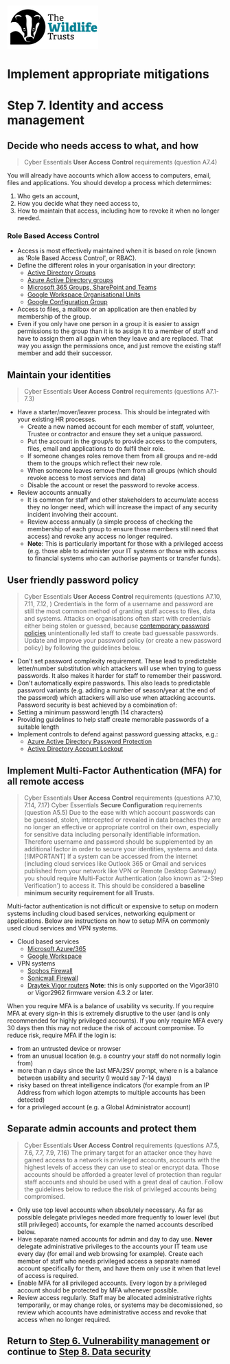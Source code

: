 <img src="/Levels/twt-logo.png" height="100">

# Implement appropriate mitigations
# Step 7. Identity and access management

## Decide who needs access to what, and how
> Cyber Essentials **User Access Control** requirements (question A7.4)

You will already have accounts which allow access to computers, email, files and applications.  You should develop a process which determimes:
1. Who gets an account, 
2. How you decide what they need access to, 
3. How to maintain that access, including how to revoke it when no longer needed.

### Role Based Access Control
- Access is most effectively maintained when it is based on role (known as 'Role Based Access Control', or RBAC).
- Define the different roles in your organisation in your directory:
	- [Active Directory Groups](https://learn.microsoft.com/en-us/windows-server/identity/ad-ds/manage/understand-security-groups)
	- [Azure Active Directory groups](https://learn.microsoft.com/en-us/azure/active-directory/fundamentals/how-to-manage-groups)
	- [Microsoft 365 Groups, SharePoint and Teams](https://learn.microsoft.com/en-us/microsoft-365/solutions/groups-teams-access-governance?view=o365-worldwide)
	- [Google Workspace Organisational Units](https://support.google.com/a/topic/1227584)
	- [Google Configuration Group](https://support.google.com/a/answer/9224126)
- Access to files, a mailbox or an application are then enabled by membership of the group.
- Even if you only have one person in a group it is easier to assign permissions to the group than it is to assign it to a member of staff and have to assign them all again when they leave and are replaced. That way you assign the permissions once, and just remove the existing staff member and add their successor.

## Maintain your identities
> Cyber Essentials **User Access Control** requirements (questions A7.1-7.3)
- Have a starter/mover/leaver process.  This should be integrated with your existing HR processes.
	- Create a new named account for each member of staff, volunteer, Trustee or contractor and ensure they set a unique password.
	- Put the account in the group/s to provide access to the computers, files, email and applications to do fulfil their role.
	- If someone changes roles remove them from all groups and re-add them to the groups which reflect their new role.
	- When someone leaves remove them from all groups (which should revoke access to most services and data)
	- Disable the account or reset the password to revoke access.
- Review accounts annually
	- It is common for staff and other stakeholders to accumulate access they no longer need, which will increase the impact of any security incident involving their account.
	- Review access annually (a simple process of checking the membership of each group to ensure those members still need that access) and revoke any access no longer required.
	- **Note**: This is particularly important for those with a privileged access (e.g. those able to administer your IT systems or those with access to financial systems who can authorise payments or transfer funds).

## User friendly password policy
> Cyber Essentials **User Access Control** requirements (questions A7.10, 7.11, 7.12, )
Credentials in the form of a username and password are still the most common method of granting staff access to files, data and systems.  Attacks on organisations often start with credentials either being stolen or guessed, because [contemporary password policies](https://www.ncsc.gov.uk/collection/passwords/updating-your-approach#tip5-password-collection) unintentionally led staff to create bad guessable passwords.  Update and improve your password policy (or create a new password policy) by following the guidelines below.
- Don't set password complexity requirement.  These lead to predictable letter/number substitution which attackers will use when trying to guess passwords.  It also makes it harder for staff to remember their password.
- Don't automatically expire passwords. This also leads to predictable password variants (e.g. adding a number of season/year at the end of the password) which attackers will also use when attacking accounts.
Password security is best achieved by a combination of:
- Setting a minimum password length (14 characters)
- Providing guidelines to help staff create memorable passwords of a suitable length
- Implement controls to defend against password guessing attacks, e.g.:
	- [Azure Active Directory Password Protection](https://learn.microsoft.com/en-gb/azure/active-directory/authentication/concept-password-ban-bad)
	- [Active Directory Account Lockout](https://learn.microsoft.com/en-us/previous-versions/windows/it-pro/windows-server-2003/cc737614(v=ws.10)#configuring-account-lockout-for-local-users)

## Implement Multi-Factor Authentication (MFA) for all remote access
> Cyber Essentials **User Access Control** requirements (questions A7.10, 7.14, 7.17)
> Cyber Essentials **Secure Configuration** requirements (question A5.5)
Due to the ease with which account passwords can be guessed, stolen, intercepted or revealed in data breaches they are no longer an effective or appropriate control on their own, especially for sensitive data including personally identifiable information.  Therefore username and password should be supplemented by an additional factor in order to secure your identities, systems and data.
> [!IMPORTANT]
> If a system can be accessed from the internet (including cloud services like Outlook 365 or Gmail and services published from your network like VPN or Remote Desktop Gateway) you should require Multi-Factor Authentication (also known as '2-Step Verification') to access it.  This should be considered a **baseline minimum security requirement for all Trusts**.

Multi-factor authentication is not difficult or expensive to setup on modern systems including cloud based services, networking equipment or applications.  Below are instructions on how to setup MFA on commonly used cloud services and VPN systems.
- Cloud based services
	- [Microsoft Azure/365](https://learn.microsoft.com/en-us/azure/active-directory/authentication/concept-mfa-howitworks?culture=en-us&country=us)
	- [Google Workspace](https://support.google.com/a/answer/175197?hl=en)
- VPN systems
	- [Sophos Firewall](https://docs.sophos.com/nsg/sophos-firewall/18.5/Help/en-us/webhelp/onlinehelp/AdministratorHelp/Authentication/OneTimePassword/index.html#multi-factor-authentication-mfa-settings)
	- [Sonicwall Firewall](https://www.sonicwall.com/support/knowledge-base/how-do-i-configure-2fa-for-ssl-vpn-with-totp/190829123329169/)
	- [Draytek Vigor routers](https://www.draytek.com/support/knowledge-base/10730) **Note**: this is only supported on the Vigor3910 or Vigor2962 firmware version 4.3.2 or later.

When you require MFA is a balance of usability vs security.  If you require MFA at every sign-in this is extremely disruptive to the user (and is only recommended for highly privileged accounts).  If you only require MFA every 30 days then this may not reduce the risk of account compromise.  To reduce risk, require MFA if the login is:
- from an untrusted device or nrowser
- from an unusual location (e.g. a country your staff do not normally login from)
- more than *n* days since the last MFA/2SV prompt, where n is a balance between usability and security (I would say 7-14 days)
- risky based on threat intelligence indicators (for example from an IP Address from which logon attempts to multiple accounts has been detected)
- for a privileged account (e.g. a Global Administrator account)

## Separate admin accounts and protect them
> Cyber Essentials **User Access Control** requirements (questions A7.5, 7.6, 7.7, 7.9, 7.16)
The primary target for an attacker once they have gained access to a network is privileged accounts, accounts with the highest levels of access they can use to steal or encrypt data.  Those accounts should be afforded a greater level of protection than regular staff accounts and should be used with a great deal of caution.  Follow the guidelines below to reduce the risk of privileged accounts being compromised.
- Only use top level accounts when absolutely necessary. As far as possible delegate privileges needed more frequently to lower level (but still privileged) accounts, for example the named accounts described below.
- Have separate named accounts for admin and day to day use.  **Never** delegate administrative privileges to the accounts your IT team use every day (for email and web browsing for example).  Create each member of staff who needs privileged access a separate named account specifically for them, and have them only use it when that level of access is required.
- Enable MFA for all privileged accounts.  Every logon by a privileged account should be protected by MFA whenever possible.
- Review access regularly.  Staff may be allocated administrative rights temporarily, or may change roles, or systems may be decomissioned, so review which accounts have administrative access and revoke that access when no longer required.

## Return to [Step 6. Vulnerability management](./Step-06-Vulnerability-Management.md) or continue to [Step 8. Data security](./Step-08-Data-Security.md)